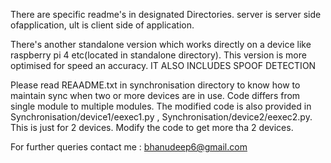 There are specific readme's in designated Directories.
server is server side ofapplication, ult is client side of application.

There's another standalone version which works directly on a device like raspberry pi 4 etc(located in standalone directory).
This version is more optimised for speed an accuracy.
IT ALSO INCLUDES SPOOF DETECTION

Please read REAADME.txt in synchronisation directory to know how to maintain sync when two or more devices are in use.
Code differs from single module to multiple modules. 
The modified code is also provided in Synchronisation/device1/eexec1.py , Synchronisation/device2/eexec2.py.
This is just for 2 devices. Modify the code to get more tha 2 devices.


For further queries contact me : bhanudeep6@gmail.com
